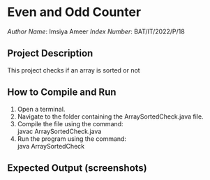 # Even and Odd Counter

*Author Name*: Imsiya Ameer 
*Index Number*: BAT/IT/2022/P/18  

## Project Description
This project checks if an array is sorted or not

## How to Compile and Run
1. Open a terminal.
2. Navigate to the folder containing the ArraySortedCheck.java file.
3. Compile the file using the command:  
   javac ArraySortedCheck.java
4. Run the program using the command:  
   java ArraySortedCheck

## Expected Output (screenshots)

